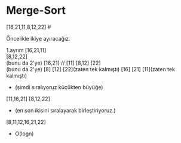 # Merge-Sort

[16,21,11,8,12,22] #

Öncelikle ikiye ayıracağız. 

1.ayrım [16,21,11]     <br>                                               [8,12,22] <br>
     (bunu da 2'ye) 
[16,21] //   [11]                                                [8,12]    [22] <br>
(bunu da 2'ye)
                                                                [8]   [12]    [22](zaten tek kalmıştı)
[16]   [21]   [11](zaten tek kalmıştı)

- (şimdi sıralıyoruz küçükten büyüğe)

[11,16,21]                                                 [8,12,22]
- (en son ikisini sıralayarak birleştiriyoruz.)

[8,11,12,16,21,22]

- O(logn)


